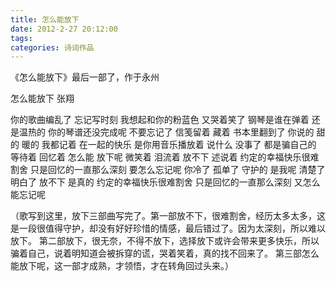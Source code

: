 ```yaml
---
title: 怎么能放下
date: 2012-2-27 20:12:00
tags:
categories: 诗词作品
---
```


《怎么能放下》最后一部了，作于永州

<!-- more -->

<p class="poem">
怎么能放下
张翔

你的歌曲编乱了
忘记写时刻
我想起和你的粉蓝色
又哭着笑了
钢琴是谁在弹着
还是温热的
你的琴谱还没完成呢
不要忘记了
信笺留着 藏着
书本里翻到了
你说的 甜的 暖的
我都记着
在一起的快乐
是你用音乐播放着
说什么 没事了
都是骗自己的
等待着 回忆着
怎么能 放下呢
微笑着 泪流着
放不下 述说着
约定的幸福快乐很难割舍
只是回忆的一直那么深刻
要怎么忘记呢
你冷了 孤单了
守护的 是我呢
清楚了 明白了
放不下 是真的
约定的幸福快乐很难割舍
只是回忆的一直那么深刻
又怎么能忘记呢

</p>

（歌写到这里，放下三部曲写完了。第一部放不下，很难割舍，经历太多太多，这是一段很值得守护，却没有好好珍惜的情感，最后错过了。因为太深刻，所以难以放下。
第二部放下，很无奈，不得不放下，选择放下或许会带来更多快乐，所以骗着自己，说着明知道会被拆穿的谎，哭着笑着，真的找不回来了。
第三部怎么能放下呢，这一部才成熟，才领悟，才在转角回过头来。）
